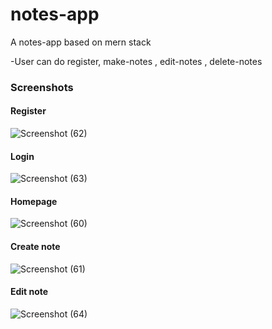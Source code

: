 # notes-app
A notes-app based on mern stack

-User can do 
register, 
make-notes ,
edit-notes ,
delete-notes


### Screenshots

#### Register
![Screenshot (62)](https://user-images.githubusercontent.com/58473785/180498923-64b5628f-b7da-4ec8-b1d7-b18af079bed8.png)

#### Login
![Screenshot (63)](https://user-images.githubusercontent.com/58473785/180498946-5fea8a72-e31a-45ef-b168-182a45419878.png)

#### Homepage
![Screenshot (60)](https://user-images.githubusercontent.com/58473785/180498974-edd8fe0f-a9d6-47f1-83a1-70f28ffe7d53.png)

#### Create note
![Screenshot (61)](https://user-images.githubusercontent.com/58473785/180499031-aff5b9cf-ca58-4d63-b86c-651a8b59d3d6.png)

#### Edit note
![Screenshot (64)](https://user-images.githubusercontent.com/58473785/180499010-31f14ef4-5a4d-4fba-8c96-9b183d383747.png)

